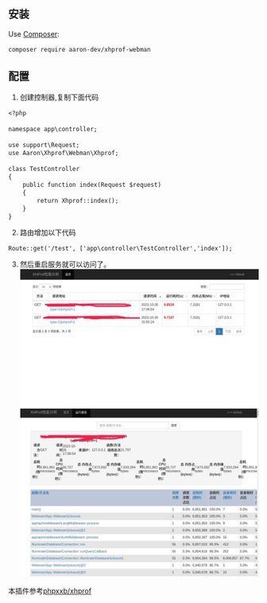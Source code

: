 

## 安装 ##

Use [Composer](https://github.com/composer/composer):
```sh
composer require aaron-dev/xhprof-webman
```

## 配置 ##



1. 创建控制器,复制下面代码

```
<?php

namespace app\controller;

use support\Request;
use Aaron\Xhprof\Webman\Xhprof;

class TestController
{
    public function index(Request $request)
    {
        return Xhprof::index();
    }
}

```

2. 路由增加以下代码
```
Route::get('/test', ['app\controller\TestController','index']);

```

3. 然后重启服务就可以访问了。
![](./doc/1.jpg)
![](./doc/2.jpg)

本插件参考[phpxxb/xhprof](https://github.com/xiexianbo123/xhprof)